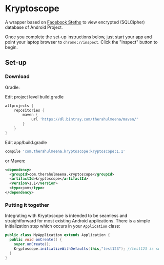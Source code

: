 # Kryptoscope
A wrapper based on [Facebook Stetho](http://facebook.github.io/stetho/#fb_hhvm) to view encrypted (SQLCipher) database of Android Project.

Once you complete the set-up instructions below, just start your app and point
your laptop browser to `chrome://inspect`.  Click the "Inspect" button to
begin.

## Set-up

### Download
Gradle:

Edit project level build.gradle
```groovy
allprojects {
    repositories {
        maven {
            url 'https://dl.bintray.com/therahulmeena/maven/'
        }
    }
}
```

Edit app/build.gradle
```groovy
compile 'com.therahulmeena.kryptoscope:kryptoscope:1.1'
```
or Maven:
```xml
<dependency>
  <groupId>com.therahulmeena.kryptoscope</groupId>
  <artifactId>kryptoscope</artifactId>
  <version>1.1</version>
  <type>pom</type>
</dependency>
```

### Putting it together
Integrating with Kryptoscope is intended to be seamless and straightforward for
most existing Android applications.  There is a simple initialization step
which occurs in your `Application` class:

```java
public class MyApplication extends Application {
  public void onCreate() {
    super.onCreate();
    Kryptoscope.initializeWithDefaults(this,"test123"); //test123 is sqlCipher database key
  }
}
```
